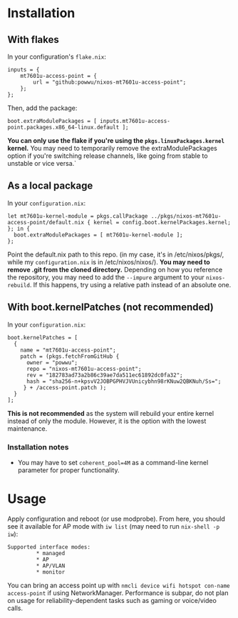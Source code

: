 # Installation
## With flakes
In your configuration's `flake.nix`:
```
inputs = {
    mt7601u-access-point = {
        url = "github:powwu/nixos-mt7601u-access-point";
    };
};
```
Then, add the package:
```
boot.extraModulePackages = [ inputs.mt7601u-access-point.packages.x86_64-linux.default ];
```
**You can only use the flake if you're using the `pkgs.linuxPackages.kernel` kernel.** You may need to temporarily remove the extraModulePackages option if you're switching release channels, like going from stable to unstable or vice versa.`

## As a local package
In your `configuration.nix`:
```
let mt7601u-kernel-module = pkgs.callPackage ../pkgs/nixos-mt7601u-access-point/default.nix { kernel = config.boot.kernelPackages.kernel; }; in {
  boot.extraModulePackages = [ mt7601u-kernel-module ];
};
```
Point the default.nix path to this repo. (in my case, it's in /etc/nixos/pkgs/, while my `configuration.nix` is in /etc/nixos/nixos/). **You may need to remove .git from the cloned directory.** Depending on how you reference the repository, you may need to add the `--impure` argument to your `nixos-rebuild`. If this happens, try using a relative path instead of an absolute one.

## With boot.kernelPatches (not recommended)
In your `configuration.nix`:
```
boot.kernelPatches = [
  {
    name = "mt7601u-access-point";
    patch = (pkgs.fetchFromGitHub {
      owner = "powwu";
      repo = "nixos-mt7601u-access-point";
      rev = "182783ad73a2b86c39ae7da511ec61892dc0fa32";
      hash = "sha256-n+kpsvV2JOBPGPHVJVUnicybhn98rKNuw2QBKNuh/Ss=";
     } + /access-point.patch );
  }
];
```
**This is not recommended** as the system will rebuild your entire kernel instead of only the module. However, it is the option with the lowest maintenance.

### Installation notes
- You may have to set `coherent_pool=4M` as a command-line kernel parameter for proper functionality.

# Usage
Apply configuration and reboot (or use modprobe). From here, you should see it available for AP mode with `iw list` (may need to run `nix-shell -p iw`):
```
Supported interface modes:
		 * managed
		 * AP
		 * AP/VLAN
		 * monitor
```
You can bring an access point up with `nmcli device wifi hotspot con-name access-point` if using NetworkManager. Performance is subpar, do not plan on usage for reliability-dependent tasks such as gaming or voice/video calls.
